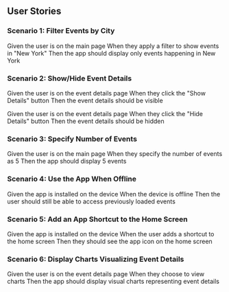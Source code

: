 
## User Stories
### Scenario 1: Filter Events by City
  Given the user is on the main page
  When they apply a filter to show events in "New York"
  Then the app should display only events happening in New York

### Scenario 2: Show/Hide Event Details
  Given the user is on the event details page
  When they click the "Show Details" button
  Then the event details should be visible

  Given the user is on the event details page
  When they click the "Hide Details" button
  Then the event details should be hidden

### Scenario 3: Specify Number of Events
  Given the user is on the main page
  When they specify the number of events as 5
  Then the app should display 5 events

### Scenario 4: Use the App When Offline
  Given the app is installed on the device
  When the device is offline
  Then the user should still be able to access previously loaded events

### Scenario 5: Add an App Shortcut to the Home Screen
  Given the app is installed on the device
  When the user adds a shortcut to the home screen
  Then they should see the app icon on the home screen

### Scenario 6: Display Charts Visualizing Event Details
  Given the user is on the event details page
  When they choose to view charts
  Then the app should display visual charts representing event details
